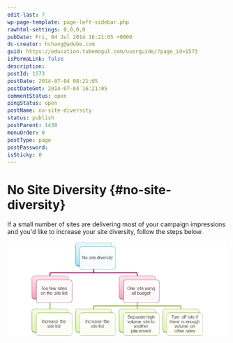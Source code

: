 ```yaml
---
edit-last: 7
wp-page-template: page-left-sidebar.php
rawhtml-settings: 0,0,0,0
pubDate: Fri, 04 Jul 2014 16:21:05 +0000
dc-creator: hchang@adobe.com
guid: https://education.tubemogul.com/userguide/?page_id=1573
isPermaLink: false
description: 
postId: 1573
postDate: 2014-07-04 08:21:05
postDateGmt: 2014-07-04 16:21:05
commentStatus: open
pingStatus: open
postName: no-site-diversity
status: publish
postParent: 1438
menuOrder: 0
postType: page
postPassword: 
isSticky: 0
---
```


# No Site Diversity {#no-site-diversity}

If a small number of sites are delivering most of your campaign impressions and you'd like to increase your site diversity, follow the steps below.

[ ![no site diversity](assets/no-site-diversity.png)](assets/no-site-diversity.png) 
